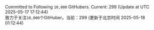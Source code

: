 Committed to Following `10,000` GitHubers. Current: <!-- FOLLOWING_COUNT -->299<!-- FOLLOWING_COUNT --> (Update at UTC <!-- LAST_UPDATED -->2025-05-17 17:12:44<!-- LAST_UPDATED -->)<br>
致力于关注`10,000`个GitHuber。当前：<!-- FOLLOWING_COUNT -->299<!-- FOLLOWING_COUNT --> (更新于北京时间 <!-- LAST_UPDATED_CST -->2025-05-18 01:12:44<!-- LAST_UPDATED_CST -->)
